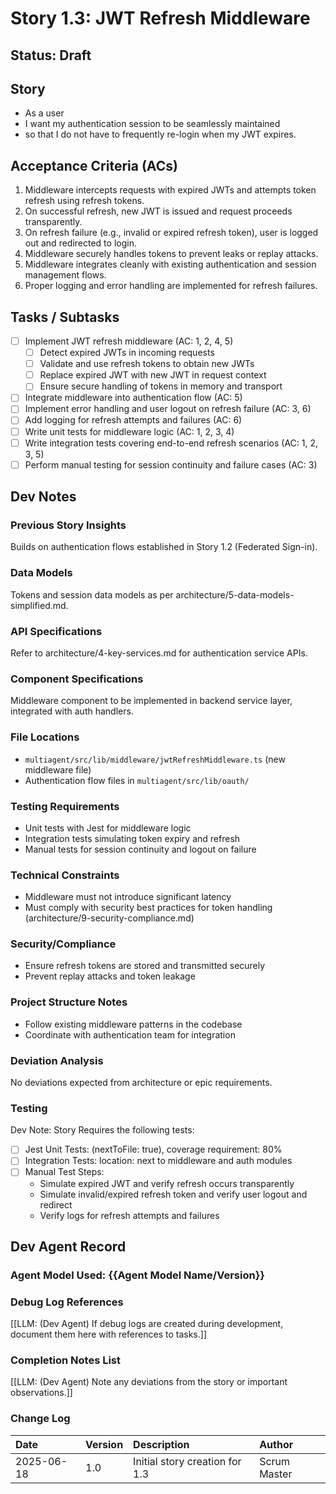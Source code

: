 # Story 1.3: JWT Refresh Middleware

## Status: Draft

## Story

- As a user  
- I want my authentication session to be seamlessly maintained  
- so that I do not have to frequently re-login when my JWT expires.

## Acceptance Criteria (ACs)

1. Middleware intercepts requests with expired JWTs and attempts token refresh using refresh tokens.  
2. On successful refresh, new JWT is issued and request proceeds transparently.  
3. On refresh failure (e.g., invalid or expired refresh token), user is logged out and redirected to login.  
4. Middleware securely handles tokens to prevent leaks or replay attacks.  
5. Middleware integrates cleanly with existing authentication and session management flows.  
6. Proper logging and error handling are implemented for refresh failures.  

## Tasks / Subtasks

- [ ] Implement JWT refresh middleware (AC: 1, 2, 4, 5)  
  - [ ] Detect expired JWTs in incoming requests  
  - [ ] Validate and use refresh tokens to obtain new JWTs  
  - [ ] Replace expired JWT with new JWT in request context  
  - [ ] Ensure secure handling of tokens in memory and transport  
- [ ] Integrate middleware into authentication flow (AC: 5)  
- [ ] Implement error handling and user logout on refresh failure (AC: 3, 6)  
- [ ] Add logging for refresh attempts and failures (AC: 6)  
- [ ] Write unit tests for middleware logic (AC: 1, 2, 3, 4)  
- [ ] Write integration tests covering end-to-end refresh scenarios (AC: 1, 2, 3, 5)  
- [ ] Perform manual testing for session continuity and failure cases (AC: 3)  

## Dev Notes

### Previous Story Insights  
Builds on authentication flows established in Story 1.2 (Federated Sign-in).  

### Data Models  
Tokens and session data models as per architecture/5-data-models-simplified.md.  

### API Specifications  
Refer to architecture/4-key-services.md for authentication service APIs.  

### Component Specifications  
Middleware component to be implemented in backend service layer, integrated with auth handlers.  

### File Locations  
- `multiagent/src/lib/middleware/jwtRefreshMiddleware.ts` (new middleware file)  
- Authentication flow files in `multiagent/src/lib/oauth/`  

### Testing Requirements  
- Unit tests with Jest for middleware logic  
- Integration tests simulating token expiry and refresh  
- Manual tests for session continuity and logout on failure  

### Technical Constraints  
- Middleware must not introduce significant latency  
- Must comply with security best practices for token handling (architecture/9-security-compliance.md)  

### Security/Compliance  
- Ensure refresh tokens are stored and transmitted securely  
- Prevent replay attacks and token leakage  

### Project Structure Notes  
- Follow existing middleware patterns in the codebase  
- Coordinate with authentication team for integration  

### Deviation Analysis  
No deviations expected from architecture or epic requirements.  

### Testing

Dev Note: Story Requires the following tests:

- [ ] Jest Unit Tests: (nextToFile: true), coverage requirement: 80%  
- [ ] Integration Tests: location: next to middleware and auth modules  
- [ ] Manual Test Steps:  
  - Simulate expired JWT and verify refresh occurs transparently  
  - Simulate invalid/expired refresh token and verify user logout and redirect  
  - Verify logs for refresh attempts and failures  

## Dev Agent Record

### Agent Model Used: {{Agent Model Name/Version}}

### Debug Log References

[[LLM: (Dev Agent) If debug logs are created during development, document them here with references to tasks.]]

### Completion Notes List

[[LLM: (Dev Agent) Note any deviations from the story or important observations.]]

### Change Log

| Date       | Version | Description                          | Author       |
| :--------- | :------ | :--------------------------------- | :----------- |
| 2025-06-18 | 1.0     | Initial story creation for 1.3      | Scrum Master |